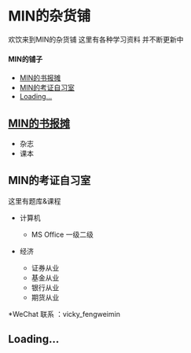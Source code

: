 # MIN的杂货铺
欢饮来到MIN的杂货铺
这里有各种学习资料
并不断更新中

#### MIN的铺子
- [MIN的书报摊](#MIN的书报摊)
- [MIN的考证自习室](#MIN的考证自习室)
- [Loading...](#Loading...)



## [MIN的书报摊](https://github.com/FUFUy/MIN-s-stand/blob/master/README.md)
- 杂志
- 课本

## MIN的考证自习室
这里有题库&课程
- 计算机
  - MS Office 一级二级
 
- 经济
  - 证券从业
  - 基金从业
  - 银行从业
  - 期货从业

*WeChat 联系 ：vicky_fengweimin

## Loading...

